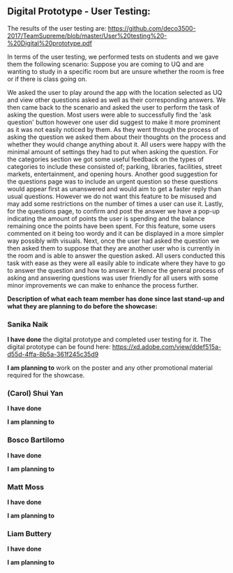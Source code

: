 ## Digital Prototype - User Testing:

The results of the user testing are: https://github.com/deco3500-2017/TeamSupreme/blob/master/User%20testing%20-%20Digital%20prototype.pdf

In terms of the user testing, we performed tests on students and we gave them the following scenario:
Suppose you are coming to UQ and are wanting to study in a specific room but are unsure whether the room is free or if there is class going on. 

We asked the user to play around the app with the location selected as UQ and view other questions asked as well as their corresponding answers. We then came back to the scenario and asked the user to perform the task of asking the question. Most users were able to successfully find the 'ask question' button however one user did suggest to make it more prominent as it was not easily noticed by them. As they went through the process of asking the question we asked them about their thoughts on the process and whether they would change anything about it. All users were happy with the minimal amount of settings they had to put when asking the question. For the categories section we got some useful feedback on the types of categories to include these consisted of; parking, libraries, facilities, street markets, entertainment, and opening hours. Another good suggestion for the questions page was to include an urgent question so these questions would appear first as unanswered and would aim to get a faster reply than usual questions. However we do not want this feature to be misused and may add some restrictions on the number of times a user can use it. Lastly, for the questions page, to confirm and post the answer we have a pop-up indicating the amount of points the user is spending and the balance remaining once the points have been spent. For this feature, some users commented on it being too wordy and it can be displayed in a more simpler way possibly with visuals. Next, once the user had asked the question we then asked them to suppose that they are another user who is currently in the room and is able to answer the question asked. All users conducted this task with ease as they were all easily able to indicate where they have to go to answer the question and how to answer it. Hence the general process of asking and answering questions was user friendly for all users with some minor improvements we can make to enhance the process further.     


**Description of what each team member has done since last stand-up and what they are planning to do before the showcase:** 

### Sanika Naik

**I have done** the digital prototype and completed user testing for it. The digital prototype can be found here: https://xd.adobe.com/view/ddef515a-d55d-4ffa-8b5a-361f245c35d9

**I am planning to** work on the poster and any other promotional material required for the showcase.

### (Carol) Shui Yan

**I have done**  

**I am planning to**  

### Bosco Bartilomo

**I have done** 

**I am planning to** 

### Matt Moss

**I have done** 

**I am planning to** 

### Liam Buttery

**I have done** 

**I am planning to** 
